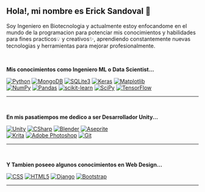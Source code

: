 ## **Hola!, mi nombre es Erick Sandoval** 👋

Soy Ingeniero en Biotecnologia y actualmente estoy enfocandome en el mundo de la programacion para potenciar mis conocimientos y habilidades para fines practicos💡 y creativos✨, aprendiendo constantemente nuevas tecnologias y herramientas para mejorar profesionalmente.

<br>

**Mis conocimientos como Ingeniero ML o Data Scientist...**
<p>
  
  [![Python](https://img.shields.io/badge/Python-3776AB?style=for-the-badge&logo=Python&logoColor=white&labelColor=101010)]()
  [![MongoDB](https://img.shields.io/badge/MongoDB-47A248?style=for-the-badge&logo=mongodb&logoColor=white&labelColor=101010)]()
  [![SQLite3](https://img.shields.io/badge/SQLite3-003B57?style=for-the-badge&logo=SQLite&logoColor=white&labelColor=101010)]()
  [![Keras](https://img.shields.io/badge/Keras-%23D00000.svg?style=for-the-badge&logo=Keras&logoColor=white&labelColor=101010)]()
  [![Matplotlib](https://img.shields.io/badge/Matplotlib-%23ffffff.svg?style=for-the-badge&logo=Matplotlib&logoColor=white&labelColor=101010)]()
  <br>
  [![NumPy](https://img.shields.io/badge/numpy-%23013243.svg?style=for-the-badge&logo=numpy&logoColor=white&labelColor=101010)]()
  [![Pandas](https://img.shields.io/badge/pandas-%23150458.svg?style=for-the-badge&logo=pandas&logoColor=white&labelColor=101010)]()
  [![scikit-learn](https://img.shields.io/badge/scikit--learn-%23F7931E.svg?style=for-the-badge&logo=scikit-learn&logoColor=white&labelColor=101010)]()
  [![SciPy](https://img.shields.io/badge/SciPy-%230C55A5.svg?style=for-the-badge&logo=scipy&logoColor=white&labelColor=101010)]()
  [![TensorFlow](https://img.shields.io/badge/TensorFlow-%23FF6F00.svg?style=for-the-badge&logo=TensorFlow&logoColor=white&labelColor=101010)]()
</p>
<hr>
<br>

**En mis pasatiempos me dedico a ser Desarrollador Unity...**
<p>
  
  [![Unity](https://img.shields.io/badge/Unity-FFFFFF?style=for-the-badge&logo=Unity&logoColor=white&labelColor=101010)]()
  [![CSharp](https://img.shields.io/badge/C_Sharp-239120?style=for-the-badge&logo=CSharp&logoColor=white&labelColor=101010)]()
  [![Blender](https://img.shields.io/badge/blender-%23F5792A.svg?style=for-the-badge&logo=blender&logoColor=white&labelColor=101010)]()
  [![Aseprite](https://img.shields.io/badge/Aseprite-FFFFFF?style=for-the-badge&logo=Aseprite&logoColor=white&labelColor=101010)]()
  <br>
  [![Krita](https://img.shields.io/badge/Krita-203759?style=for-the-badge&logo=krita&logoColor=white&labelColor=101010)]()
  [![Adobe Photoshop](https://img.shields.io/badge/adobe%20photoshop-%2331A8FF.svg?style=for-the-badge&logo=adobe%20photoshop&logoColor=white&labelColor=101010)]()
  [![Git](https://img.shields.io/badge/Git-F05032?style=for-the-badge&logo=Git&logoColor=white&labelColor=101010)]()
</p>
<hr>
<br>

**Y Tambien poseeo algunos conocimientos en Web Design...**
<p>
  
  [![CSS](https://img.shields.io/badge/CSS-1572B6?style=for-the-badge&logo=CSS3&logoColor=white&labelColor=101010)]()
  [![HTML5](https://img.shields.io/badge/HTML5-E34F26?style=for-the-badge&logo=HTML5&logoColor=white&labelColor=101010)]()
  [![Django](https://img.shields.io/badge/Django-092E20?style=for-the-badge&logo=Django&logoColor=white&labelColor=101010)]()
  [![Bootstrap](https://img.shields.io/badge/bootstrap-%238511FA.svg?style=for-the-badge&logo=bootstrap&logoColor=white&labelColor=101010)]()
</p>
<hr>
<br>

